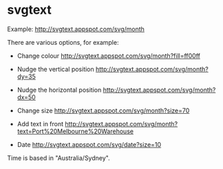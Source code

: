 # svgtext

Example: http://svgtext.appspot.com/svg/month

There are various options, for example:

- Change colour http://svgtext.appspot.com/svg/month?fill=ff00ff

- Nudge the vertical position http://svgtext.appspot.com/svg/month?dy=35

- Nudge the horizontal position http://svgtext.appspot.com/svg/month?dx=50

- Change size http://svgtext.appspot.com/svg/month?size=70

- Add text in front http://svgtext.appspot.com/svg/month?text=Port%20Melbourne%20Warehouse

- Date http://svgtext.appspot.com/svg/date?size=10

Time is based in "Australia/Sydney".

